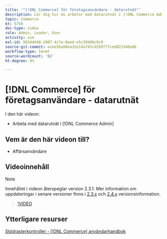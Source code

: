 ```yaml
---
title: '"[!DNL Commerce] för företagsanvändare - datarutnät"'
description: Lär dig hur du arbetar med datarutnät i [!DNL Commerce Admin].
topic: Commerce
kt: 5759
doc-type: video
role: Admin, Leader, User
activity: use
exl-id: 9834d448-2907-4c7a-8eed-e5c36b96c9c9
source-git-commit: acee5ba84ea32e14a743cd269f77ced821548ad6
workflow-type: tm+mt
source-wordcount: '82'
ht-degree: 0%

---
```


# [!DNL Commerce] för företagsanvändare - datarutnät

I den här videon:

- Arbeta med datarutnät i [!DNL Commerce Admin]

## Vem är den här videon till?

- Affärsanvändare

## Videoinnehåll

>[!NOTE]
>
>Innehållet i videon återspeglar version 2.3.1. Mer information om uppdateringar i senare versioner finns i [ 2.3.x](https://devdocs.magento.com/guides/v2.3/release-notes/bk-release-notes.html) och [2.4.x](https://devdocs.magento.com/guides/v2.4/release-notes/bk-release-notes.html) versionsinformation.

>[!VIDEO](https://video.tv.adobe.com/v/35960?quality=12&learn=on)

## Ytterligare resurser

[Stödrasterkontroller - [!DNL Commerce] användarhandbok](https://docs.magento.com/user-guide/stores/admin-grid-controls.html)
